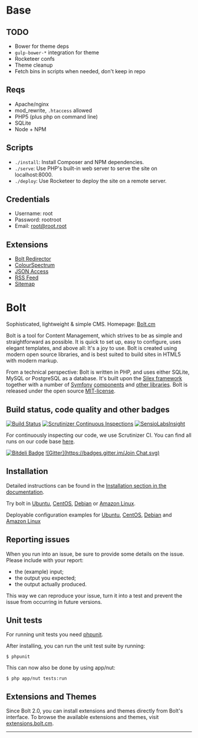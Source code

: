 
Base
====

## TODO

- Bower for theme deps
- `gulp-bower-*` integration for theme
- Rocketeer confs
- Theme cleanup
- Fetch bins in scripts when needed, don't keep in repo

## Reqs

- Apache/nginx
- mod_rewrite, `.htaccess` allowed
- PHP5 (plus php on command line)
- SQLite
- Node + NPM

## Scripts

- `./install`: Install Composer and NPM dependencies.
- `./serve`: Use PHP's built-in web server to serve the site on localhost:8000.
- `./deploy`: Use Rocketeer to deploy the site on a remote server.


## Credentials

- Username: root
- Password: rootroot
- Email: root@root.root

## Extensions

- [Bolt Redirector](https://extensions.bolt.cm/view/d325689f-ace6-4700-bffd-1197d9c0cec8)
- [ColourSpectrum](https://extensions.bolt.cm/view/abf573f0-d8cc-11e4-a99b-c5c5895e3a0c)
- [JSON Access](https://extensions.bolt.cm/view/a5eb8c95-01ad-44a8-9a13-4a4ecb92acb4)
- [RSS Feed](https://extensions.bolt.cm/view/87e7ff17-31dc-4f8b-bc4a-05159b8293a3)
- [Sitemap](https://extensions.bolt.cm/view/e89b81c7-bbd3-4221-82b9-070ba6680c45)



Bolt
====

Sophisticated, lightweight & simple CMS. Homepage: [Bolt.cm](https://bolt.cm)

Bolt is a tool for Content Management, which strives to be as simple and
straightforward as possible. It is quick to set up, easy to configure, uses
elegant templates, and above all: It's a joy to use. Bolt is created using
modern open source libraries, and is best suited to build sites in HTML5 with
modern markup.

From a technical perspective: Bolt is written in PHP, and uses either SQLite,
MySQL or PostgreSQL as a database. It's built upon the [Silex framework](http://silex.sensiolabs.org)
together with a number of [Symfony](http://symfony.com/) [components](http://symfony.com/components)
and [other libraries](http://docs.bolt.cm/credits). Bolt is released under the
open source [MIT-license](http://opensource.org/licenses/mit-license.php).


Build status, code quality and other badges
-------------------------------------------

[![Build Status](https://secure.travis-ci.org/bolt/bolt.png?branch=master)](http://travis-ci.org/bolt/bolt)
[![Scrutinizer Continuous Inspections](https://scrutinizer-ci.com/g/bolt/bolt/badges/general.png?s=74400dd068f81fe3ba434e5952b961bb83bbea62)](https://scrutinizer-ci.com/g/bolt/bolt/)
[![SensioLabsInsight](https://insight.sensiolabs.com/projects/4d1713e3-be44-4c2e-ad92-35f65eee6bd5/mini.png)](https://insight.sensiolabs.com/projects/4d1713e3-be44-4c2e-ad92-35f65eee6bd5)

For continuously inspecting our code, we use Scrutinizer CI. You can find all
runs on our code base [here](https://scrutinizer-ci.com/g/bolt/bolt/inspections).

[![Bitdeli Badge](https://d2weczhvl823v0.cloudfront.net/bolt/bolt/trend.png)](https://bitdeli.com/free "Bitdeli Badge")
[![Gitter](https://badges.gitter.im/Join Chat.svg)](https://gitter.im/bolt/bolt?utm_source=badge&utm_medium=badge&utm_campaign=pr-badge&utm_content=badge)


Installation
------------

Detailed instructions can be found in the [Installation section in the documentation](http://docs.bolt.cm/installation).

Try bolt in [Ubuntu](https://manageacloud.com/cookbook/tijit2bpp3129rdctb81f1cflk/deploy#test_deployment), [CentOS](https://manageacloud.com/cookbook/nt1pf9254cg8mm1t4k0nv96jv5/deploy#test_deployment), [Debian](https://manageacloud.com/cookbook/oj5dbkcehg9h7497fjq2lagk66/deploy#test_deployment) or [Amazon Linux](https://manageacloud.com/cookbook/a382qtma5gq1928ofrsrncr70c/deploy#test_deployment).

Deployable configuration examples for [Ubuntu](https://manageacloud.com/cookbook/bolt_cms_ubuntu_utopic_unicorn_1410), [CentOS](https://manageacloud.com/cookbook/bolt_cms_centos_7), [Debian](https://manageacloud.com/cookbook/bolt_cms) and  [Amazon Linux](https://manageacloud.com/cookbook/bolt_cms_amazon_2014032)

Reporting issues
----------------
When you run into an issue, be sure to provide some details on the issue.
Please include with your report:
- the (example) input;
- the output you expected;
- the output actually produced.

This way we can reproduce your issue, turn it into a test and prevent the issue
from occurring in future versions.

Unit tests
----------
For running unit tests you need [phpunit](http://www.phpunit.de/).

After installing, you can run the unit test suite by running:

    $ phpunit

This can now also be done by using app/nut:

    $ php app/nut tests:run

Extensions and Themes
---------------------
Since Bolt 2.0, you can install extensions and themes directly from Bolt's
interface. To browse the available extensions and themes, visit
[extensions.bolt.cm](https://extensions.bolt.cm).

-------
